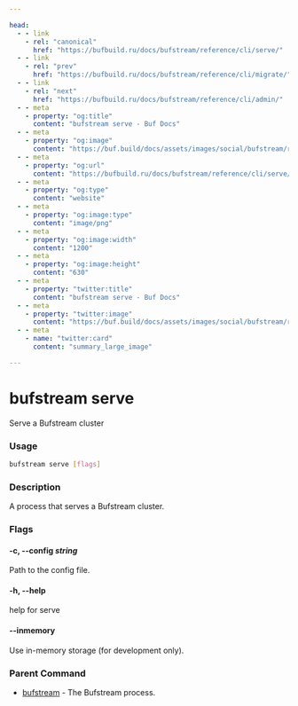```yaml
---

head:
  - - link
    - rel: "canonical"
      href: "https://bufbuild.ru/docs/bufstream/reference/cli/serve/"
  - - link
    - rel: "prev"
      href: "https://bufbuild.ru/docs/bufstream/reference/cli/migrate/"
  - - link
    - rel: "next"
      href: "https://bufbuild.ru/docs/bufstream/reference/cli/admin/"
  - - meta
    - property: "og:title"
      content: "bufstream serve - Buf Docs"
  - - meta
    - property: "og:image"
      content: "https://buf.build/docs/assets/images/social/bufstream/reference/cli/serve.png"
  - - meta
    - property: "og:url"
      content: "https://bufbuild.ru/docs/bufstream/reference/cli/serve/"
  - - meta
    - property: "og:type"
      content: "website"
  - - meta
    - property: "og:image:type"
      content: "image/png"
  - - meta
    - property: "og:image:width"
      content: "1200"
  - - meta
    - property: "og:image:height"
      content: "630"
  - - meta
    - property: "twitter:title"
      content: "bufstream serve - Buf Docs"
  - - meta
    - property: "twitter:image"
      content: "https://buf.build/docs/assets/images/social/bufstream/reference/cli/serve.png"
  - - meta
    - name: "twitter:card"
      content: "summary_large_image"

---
```


# bufstream serve

Serve a Bufstream cluster

### Usage

```sh
bufstream serve [flags]
```

### Description

A process that serves a Bufstream cluster.

### Flags

#### \-c, --config _string_

Path to the config file.

#### \-h, --help

help for serve

#### \--inmemory

Use in-memory storage (for development only).

### Parent Command

- [bufstream](../) - The Bufstream process.
